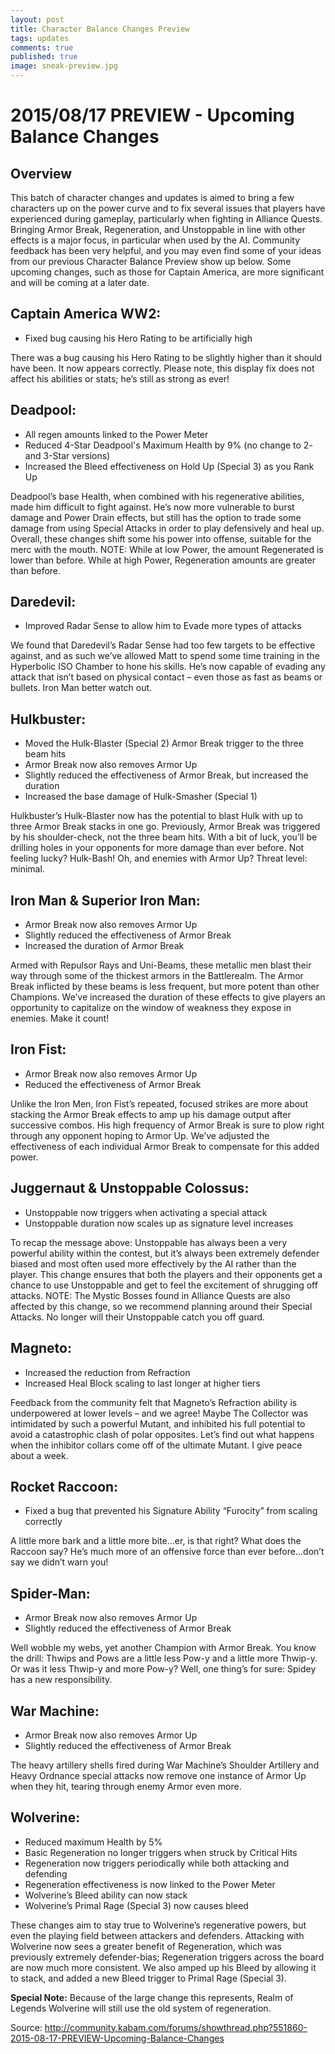 ```yaml
---
layout: post
title: Character Balance Changes Preview
tags: updates
comments: true
published: true
image: sneak-preview.jpg
---
```


# 2015/08/17 PREVIEW - Upcoming Balance Changes

## Overview
This batch of character changes and updates is aimed to bring a few characters up on the power curve and to fix several issues that players have experienced during gameplay, particularly when fighting in Alliance Quests. Bringing Armor Break, Regeneration, and Unstoppable in line with other effects is a major focus, in particular when used by the AI. Community feedback has been very helpful, and you may even find some of your ideas from our previous Character Balance Preview show up below. Some upcoming changes, such as those for Captain America, are more significant and will be coming at a later date.

## Captain America WW2:
- Fixed bug causing his Hero Rating to be artificially high

There was a bug causing his Hero Rating to be slightly higher than it should have been. It now appears correctly. Please note, this display fix does not affect his abilities or stats; he’s still as strong as ever!

## Deadpool:
- All regen amounts linked to the Power Meter
- Reduced 4-Star Deadpool's Maximum Health by 9% (no change to 2- and 3-Star versions)
- Increased the Bleed effectiveness on Hold Up (Special 3) as you Rank Up

Deadpool’s base Health, when combined with his regenerative abilities, made him difficult to fight against. He’s now more vulnerable to burst damage and Power Drain effects, but still has the option to trade some damage from using Special Attacks in order to play defensively and heal up. Overall, these changes shift some his power into offense, suitable for the merc with the mouth. 
NOTE: While at low Power, the amount Regenerated is lower than before. While at high Power, Regeneration amounts are greater than before.

## Daredevil:
- Improved Radar Sense to allow him to Evade more types of attacks

We found that Daredevil’s Radar Sense had too few targets to be effective against, and as such we’ve allowed Matt to spend some time training in the Hyperbolic ISO Chamber to hone his skills. He’s now capable of evading any attack that isn’t based on physical contact – even those as fast as beams or bullets. Iron Man better watch out.

## Hulkbuster:
- Moved the Hulk-Blaster (Special 2) Armor Break trigger to the three beam hits
- Armor Break now also removes Armor Up
- Slightly reduced the effectiveness of Armor Break, but increased the duration
- Increased the base damage of Hulk-Smasher (Special 1)

Hulkbuster’s Hulk-Blaster now has the potential to blast Hulk with up to three Armor Break stacks in one go. Previously, Armor Break was triggered by his shoulder-check, not the three beam hits. With a bit of luck, you’ll be drilling holes in your opponents for more damage than ever before. Not feeling lucky? Hulk-Bash! Oh, and enemies with Armor Up? Threat level: minimal.

## Iron Man & Superior Iron Man:
- Armor Break now also removes Armor Up
- Slightly reduced the effectiveness of Armor Break
- Increased the duration of Armor Break

Armed with Repulsor Rays and Uni-Beams, these metallic men blast their way through some of the thickest armors in the Battlerealm. The Armor Break inflicted by these beams is less frequent, but more potent than other Champions. We’ve increased the duration of these effects to give players an opportunity to capitalize on the window of weakness they expose in enemies. Make it count!

## Iron Fist:
- Armor Break now also removes Armor Up
- Reduced the effectiveness of Armor Break

Unlike the Iron Men, Iron Fist’s repeated, focused strikes are more about stacking the Armor Break effects to amp up his damage output after successive combos. His high frequency of Armor Break is sure to plow right through any opponent hoping to Armor Up. We’ve adjusted the effectiveness of each individual Armor Break to compensate for this added power.

## Juggernaut & Unstoppable Colossus:
- Unstoppable now triggers when activating a special attack
- Unstoppable duration now scales up as signature level increases

To recap the message above: Unstoppable has always been a very powerful ability within the contest, but it’s always been extremely defender biased and most often used more effectively by the AI rather than the player. This change ensures that both the players and their opponents get a chance to use Unstoppable and get to feel the excitement of shrugging off attacks.
NOTE: The Mystic Bosses found in Alliance Quests are also affected by this change, so we recommend planning around their Special Attacks. No longer will their Unstoppable catch you off guard.

## Magneto:
- Increased the reduction from Refraction
- Increased Heal Block scaling to last longer at higher tiers

Feedback from the community felt that Magneto’s Refraction ability is underpowered at lower levels – and we agree! Maybe The Collector was intimidated by such a powerful Mutant, and inhibited his full potential to avoid a catastrophic clash of polar opposites. Let’s find out what happens when the inhibitor collars come off of the ultimate Mutant. I give peace about a week.

## Rocket Raccoon:
- Fixed a bug that prevented his Signature Ability “Furocity” from scaling correctly

A little more bark and a little more bite...er, is that right? What does the Raccoon say? He’s much more of an offensive force than ever before...don’t say we didn’t warn you!

## Spider-Man:
- Armor Break now also removes Armor Up
- Slightly reduced the effectiveness of Armor Break

Well wobble my webs, yet another Champion with Armor Break. You know the drill: Thwips and Pows are a little less Pow-y and a little more Thwip-y. Or was it less Thwip-y and more Pow-y? Well, one thing’s for sure: Spidey has a new responsibility.

## War Machine:
- Armor Break now also removes Armor Up
- Slightly reduced the effectiveness of Armor Break

The heavy artillery shells fired during War Machine’s Shoulder Artillery and Heavy Ordnance special attacks now remove one instance of Armor Up when they hit, tearing through enemy Armor even more.

## Wolverine:
- Reduced maximum Health by 5%
- Basic Regeneration no longer triggers when struck by Critical Hits
- Regeneration now triggers periodically while both attacking and defending
- Regeneration effectiveness is now linked to the Power Meter
- Wolverine’s Bleed ability can now stack
- Wolverine’s Primal Rage (Special 3) now causes bleed

These changes aim to stay true to Wolverine’s regenerative powers, but even the playing field between attackers and defenders. Attacking with Wolverine now sees a greater benefit of Regeneration, which was previously extremely defender-bias; Regeneration triggers across the board are now much more consistent. We also amped up his Bleed by allowing it to stack, and added a new Bleed trigger to Primal Rage (Special 3).

**Special Note:** Because of the large change this represents, Realm of Legends Wolverine will still use the old system of regeneration.

Source: http://community.kabam.com/forums/showthread.php?551860-2015-08-17-PREVIEW-Upcoming-Balance-Changes
